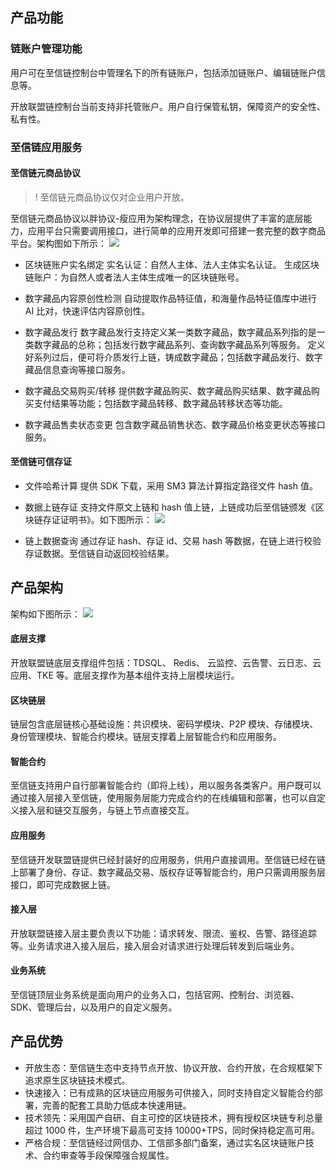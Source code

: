 ## 产品功能
### 链账户管理功能
用户可在至信链控制台中管理名下的所有链账户，包括添加链账户、编辑链账户信息等。

开放联盟链控制台当前支持非托管账户。用户自行保管私钥，保障资产的安全性、私有性。

### 至信链应用服务
#### 至信链元商品协议
>! 至信链元商品协议仅对企业用户开放。

至信链元商品协议以胖协议-瘦应用为架构理念，在协议层提供了丰富的底层能力，应用平台只需要调用接口，进行简单的应用开发即可搭建一套完整的数字商品平台。架构图如下所示：
![](https://qcloudimg.tencent-cloud.cn/raw/f3c3f030b434cdd61f6789940af929de.png)

- 区块链账户实名绑定
实名认证：自然人主体、法人主体实名认证。
生成区块链账户：为自然人或者法人主体生成唯一的区块链账号。

- 数字藏品内容原创性检测
自动提取作品特征值，和海量作品特征值库中进行 AI 比对，快速评估内容原创性。

- 数字藏品发行
数字藏品发行支持定义某一类数字藏品，数字藏品系列指的是一类数字藏品的总称；包括发行数字藏品系列、查询数字藏品系列等服务。
定义好系列过后，便可将介质发行上链，铸成数字藏品；包括数字藏品发行、数字藏品信息查询等接口服务。

- 数字藏品交易购买/转移
提供数字藏品购买、数字藏品购买结果、数字藏品购买支付结果等功能；包括数字藏品转移、数字藏品转移状态等功能。

- 数字藏品售卖状态变更
包含数字藏品销售状态、数字藏品价格变更状态等接口服务。

#### 至信链可信存证
- 文件哈希计算
提供 SDK 下载，采用 SM3 算法计算指定路径文件 hash 值。

- 数据上链存证
支持文件原文上链和 hash 值上链，上链成功后至信链颁发《区块链存证证明书》。如下图所示：
![](https://qcloudimg.tencent-cloud.cn/raw/fca10ff6fc0ee476ec76469ec3e8d2fa.png)

- 链上数据查询
通过存证 hash、存证 id、交易 hash 等数据，在链上进行校验存证数据。至信链自动返回校验结果。

## 产品架构
架构如下图所示：
![](https://qcloudimg.tencent-cloud.cn/raw/1048cc27fc12a38c1a49ed981d313ac0.png)

#### 底层支撑
开放联盟链底层支撑组件包括：TDSQL、 Redis、 云监控、云告警、云日志、云应用、TKE 等。底层支撑作为基本组件支持上层模块运行。

#### 区块链层
链层包含底层链核心基础设施：共识模块、密码学模块、P2P 模块、存储模块、身份管理模块、智能合约模块。链层支撑着上层智能合约和应用服务。

#### 智能合约
至信链支持用户自行部署智能合约（即将上线），用以服务各类客户。用户既可以通过接入层接入至信链，使用服务层能力完成合约的在线编辑和部署，也可以自定义接入层和链交互服务，与链上节点直接交互。

#### 应用服务
至信链开发联盟链提供已经封装好的应用服务，供用户直接调用。至信链已经在链上部署了身份、存证、数字藏品交易、版权存证等智能合约，用户只需调用服务层接口，即可完成数据上链。

#### 接入层
开放联盟链接入层主要负责以下功能：请求转发、限流、鉴权、告警、路径追踪等。业务请求进入接入层后，接入层会对请求进行处理后转发到后端业务。

#### 业务系统
至信链顶层业务系统是面向用户的业务入口，包括官网、控制台、浏览器、SDK、管理后台，以及用户的自定义服务。

## 产品优势
- 开放生态：至信链生态中支持节点开放、协议开放、合约开放，在合规框架下追求原生区块链技术模式。
- 快速接入：已有成熟的区块链应用服务可供接入，同时支持自定义智能合约部署，完善的配套工具助力低成本快速用链。
- 技术领先：采用国产自研、自主可控的区块链技术，拥有授权区块链专利总量超过 1000 件，生产环境下最高可支持 10000+TPS，同时保持稳定高可用。
- 严格合规：至信链经过网信办、工信部多部门备案，通过实名区块链账户技术、合约审查等手段保障强合规属性。
